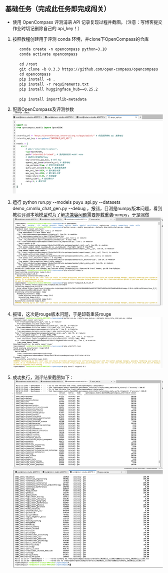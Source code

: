 
## 基础任务（完成此任务即完成闯关）

- 使用 OpenCompass 评测浦语 API 记录复现过程并截图。（注意：写博客提交作业时切记删除自己的 api_key！）
1. 按照教程创建用于评测 conda 环境，并clone下OpenCompass的仓库
  
          conda create -n opencompass python=3.10
          conda activate opencompass
            
          cd /root
          git clone -b 0.3.3 https://github.com/open-compass/opencompass
          cd opencompass
          pip install -e .
          pip install -r requirements.txt
          pip install huggingface_hub==0.25.2
            
          pip install importlib-metadata
2. 配置OpenCompass及评测参数
![配置模型.png](img_4.png)
2. 运行 python run.py --models puyu_api.py --datasets demo_cmmlu_chat_gen.py --debug ，报错，目测是numpy版本问题，看到教程评测本地模型时为了解决兼容问题需要卸载重装numpy，于是照做
![缺失numpy.png](img.png)
3. 报错，这次是rouge版本问题，于是卸载重装rouge
![缺失rouge.png](img_1.png)
4. 成功执行，测评结果截图如下：
![测评结果.png](img_2.png)
![测评结果2.png](img_3.png)

